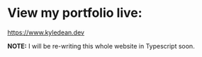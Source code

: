 # View my portfolio live:

https://www.kyledean.dev

__NOTE:__
I will be re-writing this whole website in Typescript soon.
